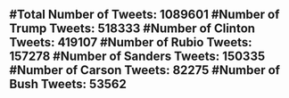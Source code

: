 #Total Number of Tweets: 1089601 
#Number of Trump Tweets: 518333
#Number of Clinton Tweets: 419107
#Number of Rubio Tweets: 157278
#Number of Sanders Tweets: 150335
#Number of Carson Tweets: 82275
#Number of Bush Tweets: 53562
---
